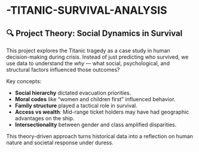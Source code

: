# -TITANIC-SURVIVAL-ANALYSIS
## 🔍 Project Theory: Social Dynamics in Survival

This project explores the Titanic tragedy as a case study in human decision-making during crisis. Instead of just predicting who survived, we use data to understand the *why* — what social, psychological, and structural factors influenced those outcomes?

Key concepts:
- **Social hierarchy** dictated evacuation priorities.
- **Moral codes** like “women and children first” influenced behavior.
- **Family structure** played a tactical role in survival.
- **Access vs wealth**: Mid-range ticket holders may have had geographic advantages on the ship.
- **Intersectionality** between gender and class amplified disparities.

This theory-driven approach turns historical data into a reflection on human nature and societal response under duress.
